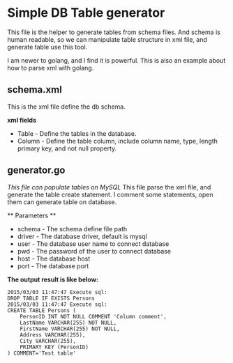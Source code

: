 # Simple DB Table generator

This file is the helper to generate tables from schema files.
And schema is human readable, so we can manipulate table structure in xml file, and generate table use this tool.

I am newer to golang, and I find it is powerful.
This is also an example about how to parse xml with golang.

## schema.xml
This is the xml file define the db schema.

**xml fields**
* Table - Define the tables in the database.
* Column - Define the table column, include column name, type, length primary key, and not null property.

## generator.go
*This file can populate tables on MySQL*
This file parse the xml file, and generate the table create statement.
I comment some statements, open them can generate table on database.

** Parameters **
* schema - The schema define file path
* driver - The database driver, default is mysql
* user - The database user name to connect database
* pwd - The password of the user to connect database
* host - The database host
* port - The database port

**The output result is like below:**
```
2015/03/03 11:47:47 Execute sql:
DROP TABLE IF EXISTS Persons
2015/03/03 11:47:47 Execute sql:
CREATE TABLE Persons (
    PersonID INT NOT NULL COMMENT 'Column comment',
    LastName VARCHAR(255) NOT NULL,
    FirstName VARCHAR(255) NOT NULL,
    Address VARCHAR(255),
    City VARCHAR(255),
    PRIMARY KEY (PersonID)
) COMMENT='Test table'
```